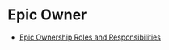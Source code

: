 # Epic Owner
- [Epic Ownership Roles and Responsibilities][epic-owners]

[epic-owners]: https://mozilla-hub.atlassian.net/wiki/spaces/SECPRV/pages/402751585/Roles+and+Responsibilities#Epic-Ownership
